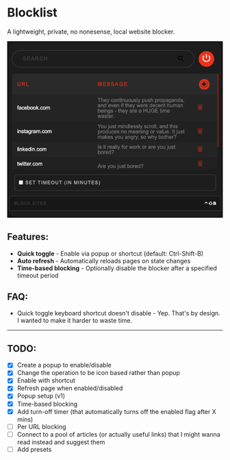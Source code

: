 # Blocklist

A lightweight, private, no nonesense, local website blocker.

![screenshot](assets/blocklist.png)

## Features:

- **Quick toggle** - Enable via popup or shortcut (default: Ctrl-Shift-B)
- **Auto refresh** - Automatically reloads pages on state changes
- **Time-based blocking** - Optionally disable the blocker after a specified timeout period

## FAQ:

- Quick toggle keyboard shortcut doesn't disable - Yep. That's by design. I wanted to make it harder to waste time.

---

## TODO:

- [X] Create a popup to enable/disable
- [X] Change the operation to be icon based rather than popup
- [X] Enable with shortcut
- [X] Refresh page when enabled/disabled
- [X] Popup setup (v1)
- [X] Time-based blocking
- [X] Add turn-off timer (that automatically turns off the enabled flag after X mins)
- [ ] Per URL blocking
- [ ] Connect to a pool of articles (or actually useful links) that I might wanna read instead and suggest them
- [ ] Add presets
